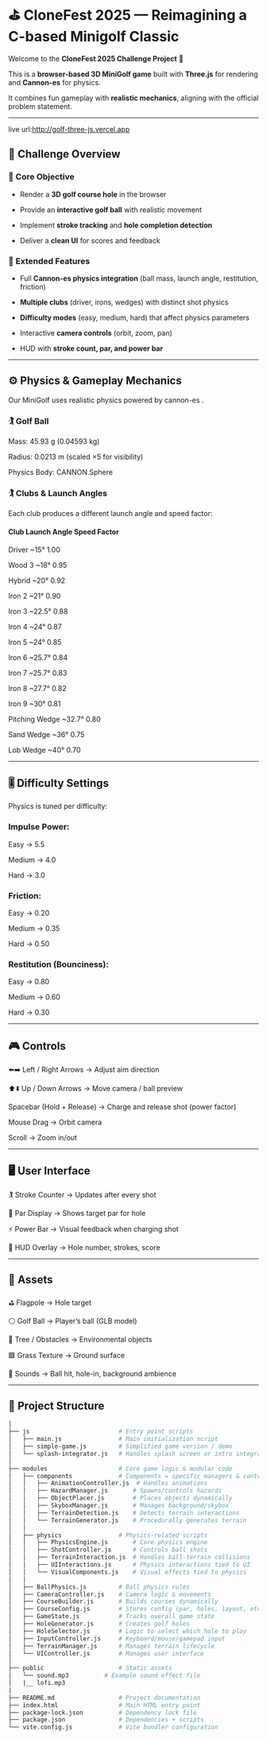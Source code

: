 # ⛳ CloneFest 2025 — Reimagining a C-based Minigolf Classic

Welcome to the **CloneFest 2025 Challenge Project** 🎉  

This is a **browser-based 3D MiniGolf game** built with **Three.js** for rendering and **Cannon-es** for physics.  

It combines fun gameplay with **realistic mechanics**, aligning with the official problem statement.

---
live url:http://golf-three-js.vercel.app
## 🏁 Challenge Overview

### 🎯 Core Objective


- Render a **3D golf course hole** in the browser  

- Provide an **interactive golf ball** with realistic movement 

- Implement **stroke tracking** and **hole completion detection**  

- Deliver a **clean UI** for scores and feedback  


### 🚀 Extended Features


- Full **Cannon-es physics integration** (ball mass, launch angle, restitution, friction)  

- **Multiple clubs** (driver, irons, wedges) with distinct shot physics  

- **Difficulty modes** (easy, medium, hard) that affect physics parameters  

- Interactive **camera controls** (orbit, zoom, pan)  

- HUD with **stroke count, par, and power bar**  

---

## ⚙️ Physics & Gameplay Mechanics


Our MiniGolf uses realistic physics powered by cannon-es
.


### 🏌️ Golf Ball


Mass: 45.93 g (0.04593 kg)

Radius: 0.0213 m (scaled ×5 for visibility)

Physics Body: CANNON.Sphere


### 🏌️ Clubs & Launch Angles


Each club produces a different launch angle and speed factor:

#### Club	Launch Angle	 Speed Factor

Driver	~15°	         1.00

Wood 3	~18°	         0.95

Hybrid	~20°	         0.92

Iron 2	~21°           0.90

Iron 3	~22.5°	       0.88

Iron 4	~24°           0.87

Iron 5	~24°	         0.85

Iron 6	~25.7°	       0.84

Iron 7	~25.7°	       0.83

Iron 8	~27.7°	       0.82

Iron 9	~30°	         0.81

Pitching Wedge ~32.7°	 0.80

Sand Wedge	~36°	     0.75

Lob Wedge	~40°	       0.70

---


## 🎚️ Difficulty Settings


Physics is tuned per difficulty:


### Impulse Power:


Easy → 5.5

Medium → 4.0

Hard → 3.0


### Friction:


Easy → 0.20

Medium → 0.35

Hard → 0.50


### Restitution (Bounciness):


Easy → 0.80

Medium → 0.60

Hard → 0.30

---


## 🎮 Controls


⬅️➡️ Left / Right Arrows → Adjust aim direction

⬆️⬇️ Up / Down Arrows → Move camera / ball preview

Spacebar (Hold + Release) → Charge and release shot (power factor)

Mouse Drag → Orbit camera

Scroll → Zoom in/out

---


## 🖥️ User Interface


🏌️ Stroke Counter → Updates after every shot

🎯 Par Display → Shows target par for hole

⚡ Power Bar → Visual feedback when charging shot

📍 HUD Overlay → Hole number, strokes, score

---


## 📸 Assets


⛳ Flagpole → Hole target

⚪ Golf Ball → Player’s ball (GLB model)

🌳 Tree / Obstacles → Environmental objects

🟩 Grass Texture → Ground surface

🎵 Sounds → Ball hit, hole-in, background ambience

---

## 📂 Project Structure  

```bash              
│
├── js                         # Entry point scripts
│   ├── main.js                # Main initialization script
│   ├── simple-game.js         # Simplified game version / demo
│   └── splash-integrator.js   # Handles splash screen or intro integration
│
├── modules                    # Core game logic & modular code
│   ├── components             # Components = specific managers & controllers
│   │   ├── AnimationController.js  # Handles animations
│   │   ├── HazardManager.js       # Spawns/controls hazards
│   │   ├── ObjectPlacer.js        # Places objects dynamically
│   │   ├── SkyboxManager.js       # Manages background/skybox
│   │   ├── TerrainDetection.js    # Detects terrain interactions
│   │   └── TerrainGenerator.js    # Procedurally generates terrain
│   │
│   ├── physics                # Physics-related scripts
│   │   ├── PhysicsEngine.js       # Core physics engine
│   │   ├── ShotController.js      # Controls ball shots
│   │   ├── TerrainInteraction.js  # Handles ball-terrain collisions
│   │   ├── UIInteractions.js      # Physics interactions tied to UI
│   │   └── VisualComponents.js    # Visual effects tied to physics
│   │
│   ├── BallPhysics.js         # Ball physics rules
│   ├── CameraController.js    # Camera logic & movements
│   ├── CourseBuilder.js       # Builds courses dynamically
│   ├── CourseConfig.js        # Stores config (par, holes, layout, etc.)
│   ├── GameState.js           # Tracks overall game state
│   ├── HoleGenerator.js       # Creates golf holes
│   ├── HoleSelector.js        # Logic to select which hole to play
│   ├── InputController.js     # Keyboard/mouse/gamepad input
│   ├── TerrainManager.js      # Manages terrain lifecycle
│   └── UIController.js        # Manages user interface
│
├── public                     # Static assets
│   └── sound.mp3          # Example sound effect file
│   |__ lofi.mp3
|
├── README.md                  # Project documentation
├── index.html                 # Main HTML entry point
├── package-lock.json          # Dependency lock file
├── package.json               # Dependencies + scripts
└── vite.config.js             # Vite bundler configuration
